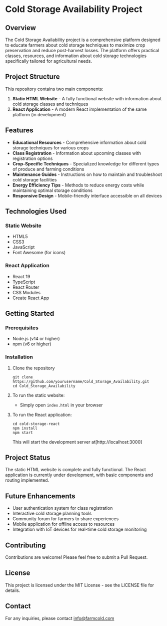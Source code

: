 # Cold Storage Availability Project

## Overview
The Cold Storage Availability project is a comprehensive platform designed to educate farmers about cold storage techniques to maximize crop preservation and reduce post-harvest losses. The platform offers practical classes, resources, and information about cold storage technologies specifically tailored for agricultural needs.

## Project Structure
This repository contains two main components: 

1. **Static HTML Website** - A fully functional website with information about cold storage classes and techniques
2. **React Application** - A modern React implementation of the same platform (in development)

## Features

- **Educational Resources** - Comprehensive information about cold storage techniques for various crops
- **Class Registration** - Information about upcoming classes with registration options
- **Crop-Specific Techniques** - Specialized knowledge for different types of produce and farming conditions
- **Maintenance Guides** - Instructions on how to maintain and troubleshoot cold storage facilities
- **Energy Efficiency Tips** - Methods to reduce energy costs while maintaining optimal storage conditions
- **Responsive Design** - Mobile-friendly interface accessible on all devices

## Technologies Used

### Static Website
- HTML5
- CSS3
- JavaScript
- Font Awesome (for icons)

### React Application
- React 19
- TypeScript
- React Router
- CSS Modules
- Create React App

## Getting Started

### Prerequisites
- Node.js (v14 or higher)
- npm (v6 or higher)

### Installation

1. Clone the repository
   ```
   git clone https://github.com/yourusername/Cold_Storage_Availability.git
   cd Cold_Storage_Availability
   ```

2. To run the static website:
   - Simply open `index.html` in your browser

3. To run the React application:
   ```
   cd cold-storage-react
   npm install
   npm start
   ```
   This will start the development server at[http://localhost:3000]

## Project Status

The static HTML website is complete and fully functional. The React application is currently under development, with basic components and routing implemented.

## Future Enhancements

- User authentication system for class registration
- Interactive cold storage planning tools
- Community forum for farmers to share experiences
- Mobile application for offline access to resources
- Integration with IoT devices for real-time cold storage monitoring

## Contributing

Contributions are welcome! Please feel free to submit a Pull Request.

## License

This project is licensed under the MIT License - see the LICENSE file for details.

## Contact

For any inquiries, please contact info@farmcold.com
